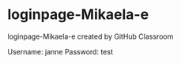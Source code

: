 # loginpage-Mikaela-e
loginpage-Mikaela-e created by GitHub Classroom



Username: janne
Password: test
